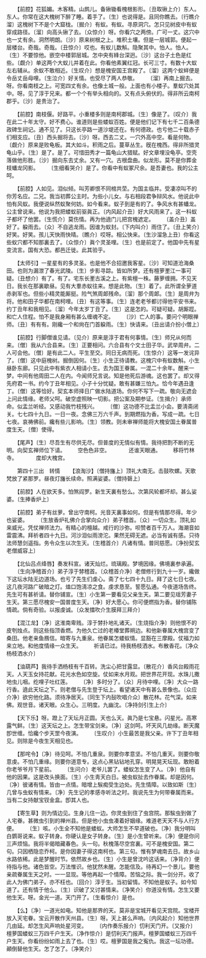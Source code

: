 <!-- { "loadSidebar": true } -->
　　【前腔】花狐媚。木客精。山鹧儿。备锹锄看槐根影形。〔丑取锹上介〕东人。东人。你常在这大槐树下醉了睡。着手了。〔生〕也说得是。且同你瞧去。〔行瞧介溜〕这槐树下不是个大窟栊。〔掘介〕有蚁。有蚁。寻原洞穴。怎只见树皮中有蚁穿成路径。〔溜〕向高头锹了去。〔众惊介〕呀。你看穴之两傍。广可一丈。这穴中也一丈有余。洞然明朗。〔沙〕原来树根之上。堆积土壤。但是一层城郭。便起一层楼台。奇哉。奇哉。〔丑惊介〕哎也。有蚁儿数斛。隐聚其中。怕人。怕人。〔生〕不要惊他。嵌空中楼郭层城。怎中央有綘台深迥。〔沙〕这台子土色是红些。〔觑介〕单这两个大蚁儿并着在此。你看他素翼红冠。长可三寸。有数十大蚁左右辅从。余蚁不敢相近。〔生叹介〕想是槐安国王宫殿了。〔溜〕这两个蚁蛘便是令岳丈岳母哩。〔生泣介〕好关情。也受尽了两人恭敬。 
　　〔溜〕再南上掘去。呀。你看南枝之上。可宽四丈有余。也像土城一般。上面也有小楼子。羣蚁穴处其中。呀。见了淳于兄来。都一个个有举头相向的。又有点头俯伏的。得非所云南柯郡乎。〔沙〕是贵治了。 

　　【前腔】南枝偃。好路平。小重楼多则是南柯郡城。〔生〕像是了。〔叹介〕我在此二十年太守。好不费心。谁道则是些蝼蚁百姓。便是他们记下有七千二百条德政碑生祠记。通不见了。只这长亭路一道沙堤还在。有何德政。也亏他二十载赤子们相支应。〔丑〕西头掘将去。〔沙〕呀。西去二丈。一穴外高中空。看是何物。〔觑介〕原来是败龟板。其大如斗。积雨之后。蔓草丛生。旣在槐西。得非所猎灵龟山乎。〔生〕是了。是了。可惜田秀才一篇龟山大猎赋。好文章埋没龟亭。空壳落做他形胜。〔沙〕掘向东去丈余。又有一穴。古根盘曲。似龙形。莫不是你葬金枝蟠龙冈影。 
　　〔生细看哭介〕是了。你看中有蚁冢尺余。是吾妻也。我的公主呵。 

　　【前腔】人如见。泪似倾。叫芳卿恨不同棺共茔。为国主临并。受凄凉叫不的你芳名应。二兄。我当初葬公主时。为些小儿女。与右相段君争辩风水。他说此中怕有风蚁。我便说纵然蚁聚何妨。如今看来。蚁子到是有的了。争风水有甚蟠龙。公主曾说来。他说为我把蝼蚁前驱眞正。〔内风起介丑〕好大风雨来了。这一科蚁子都坏了他罢。〔生慌介〕莫伤情。再为他遶门儿把宫槐遮定。 
　　〔盖介丑〕盖好了。躱雨去。〔众〕不自逃龙雨。因谁为蚁封。〔下内叫介〕雨住了。〔丑上笑介〕好笑。好笑。孩儿天快雨快晴。〔瞧介〕哎呀。相公快来。〔生沙溜急上丑〕你看这些蚁穴都不知那裏去了。〔众惊介〕眞个灵圣哩。〔生〕也是前定了。他国中先有星变流言。国有大恐。都邑迁徙。此其验乎。 

　　【太师引】一星星有的多灵圣。也是他不合招邀我客星。〔沙〕可知道沧海桑田。也则为漏泄了春光武陵。〔生〕步影寻踪。皆如所梦。还有檀萝壍江一事可疑。〔丑想介〕有了。有了。宅东长壍古溪之上。有紫檀一株。藤萝缠拥。不见天日。我长在那裏歇昼。见有大羣赤蚁往来。想是此物。〔生〕着了。此所谓全萝道赤剥军也。但些小精灵能厮挺。险气煞周郞残命。〔溜〕那个周郞。〔生〕是周弁为将。他和田子华都在南柯哩。〔丑〕有这等事。〔生〕连老老爷都讨得他平安书来。约丁丑年和我相见。〔溜〕今年太岁丁丑了。〔生〕这是怎的。可疑可疑。胡厮踁。和亡人住程。怕不是我身厢有甚么缠魂不定。 
　　〔沙〕亡人的事。要问个明眼禅师。〔丑〕有有有。刚纔一个和尙在门首躱雨。〔生〕快请来。〔丑出请介扮小僧上〕 

　　【前腔】行脚僧谁见请。〔见介〕原来是淳于君有何事情。〔生〕师兄从何而来。〔僧〕我从六合县来。〔生〕正要相问。六合县有个文士田子华。武举周弁。二人可会他。〔僧〕是有此二人。平生至交。同日无病而死。〔生惊介〕这等一发诧异了。〔僧〕这中庭槐树。掘倒因何。〔生〕小生正待请教。这槐穴中有蚁数斛。小生昼卧东廊。只见此中有紫衣人相请小生。去为国王眷属。一混二十余年。醒来一梦。中间有他周田二人在内。今闻师兄言说。知是他死后游魂。这也罢了。却又得先府君一书。约今丁丑年相见。小子十分忧疑。敢有甚嫌三怕九。恰今年遇丑逢丁。〔僧〕这等恰好。契玄本师择日广做水陆道场。你何不写下一疏。敬向无遮会上问此情缘。老师父呵。破空虚照映一切影。把公案及期参证。〔生揖介〕承师命。似盂兰听经。又感动我竹枝残兴。 
　　〔僧〕这功德不比盂兰小会。要淸斋闭关。七七四十九日。一日一夜。念佛三万六千声。到期燃指为香。写成一疏。七日七夜。哀祷佛前。纔有些儿影响。〔生〕领教。则未审禅师能将大槐安国土眷属普度生天。〔僧〕使得。 

　　【尾声】〔生〕尽吾生有尽供无尽。但普度的无情似有情。我待把割不断的无明。向契玄禅师位下请。 
　　空色色非空。　　　　还谁天眼通。 
　　移将竹林寺。　　　　度却大槐宫。 

　　第四十三出　转情 
　　【浪淘沙】〔僧持旛上〕顶礼大南无。击鼓吹螺。天歌梵放了紧那罗。昼夜灯旛长续命。照满娑婆。〔僧持磬上〕 

　　【前腔】人在欲天多。怕煞阎罗。新生天裏有愁么。次第风轮都坏却。甚么娑婆。〔生捧香炉上〕 

　　【前腔】弟子有丝萝。曾出守南柯。光音天裏事如何。但是有情那尽得。年少也娑婆。 
　　〔生放香炉礼佛介合掌向众介〕弟子稽首。〔众〕一切众生。顶礼如来威光。凭仗禅师法力。有精心的檀越。戒行的沙弥。呗赞者百千万人。海潮音如雷震沸。拜祈者四十九日。河沙泪似雨滂沱。果然无碍无遮。必当有诚有感。只待法师慧剑遥指。务令众生以次生天。〔生稽首介〕凡诸有情。普同慈愿。〔净扮契玄老僧威容上〕 

　　【北仙吕点绛唇】奏发科宣。诸天灿烂。琉璃殿。梦境因缘。佛境裏参承遍。 
　　〔生向净稽首介〕弟子淳于棼稽首。〔众稽首介净〕老僧修行到九十一岁。纔做下这坛水陆无边道场。也亏了先生们虔心。斋了七七四十九日。拜了这七日七夜。这几夜河路广破暗之灯。熆口饱淸凉之食。虔求恳至。誓愿弘通。今夜道场吿终。先生可有甚祈请。替你铺宣。〔生〕小生第一要看见父亲生天。第二要见瑶芳妻子生天。第三愿尽槐安一国普度生天。〔净〕好大愿心。你可便燃指为香。替你铺陈情疏。倘有奇验。以报虔诚。〔众发擂吹介生膜拜三拜介〕 

　　【混江龙】〔净〕这淮南卑贱。淳于棼扑地礼诸天。〔生烧指介净〕则他恨不的皮刳烛点。则这些指顶香燃。为他久亡过的老椿堂葬朔边。和他新眷属大槐宫变了桑田。他老亲鱼鴈信。暗寄与九重泉。他眷属怎蝼蚁情。显豁在三摩殿。仗福力如来立地。和他度情缘一众生天。 
　　祈请已过。待我杨枝洒水。布散香花。〔净众杨枝洒水介〕 

　　【油葫芦】我待手洒杨枝有千百转。洗尘心把甘露显。〔散花介〕香风台殿雨花天。人天玉女持花献。花光水色如空旋。仗如来水月观。把世界花开现。水珠儿撒地虫儿咽。纥哩子吐红莲。 
　　〔净〕多时分了。〔众〕月待中哩。〔净〕大众一路行香。遶此天坛之下。则老僧与先生登于坛上。看望诸天中有甚么景像也。〔众应介净〕欲穷他化路。须待净居天。〔同生下内鼔吹唱介众〕散花林。花气深。如来佛。观世音。诸天眼。众生心。三明度。九幽沈。〔净持剑引生上介〕 

　　【天下乐】呀。蹬上了天坛月正圆。天也么天。眞乃是七宝悬。闪星光。高寒露气鲜。〔生〕这天坛之上。怎生带宝剑来。〔净〕这剑呵。坏天风几劫缘。断天魔卽世缠。恰纔个步天罡今夜演。 
　　〔生叹介〕小生最苦是我父亲。许下丁丑年相见。则除是今夜生天相见也。 

　　【那咤令】〔净〕待见呵。不怕几重泉。则要你孝意坚。不怕几重天。则要你敬意虔。不怕几重缘。则要你道意专。这点心黑钻钻地孔穿。明晃晃天坛现。敢盼着你老爷爷月下星前。 
　　〔生问介〕老爷儿罢了。蝼蚁怎生变了人。〔净〕他自有他的因果。这是改头换面。〔生〕小生靑天白日。被虫蚁扯去作眷属。却是因何。〔净〕彼诸有情。皆由一点情。暗增上騃痴受生边处。先生情障。以致如斯〔生〕几曾与虫蚁有情来。〔净〕先生记的孝感寺听法之时。我说先生为何带眷属而来。当有二女持献宝钗金盒。卽其人也。 

　　【寄生草】则为情边见。生身儿住一边。你灵虫到住了虫宫院。那騃虫到做了人宅眷。甚微虫引到的禅州县。但是他小虫虫凑着好姻缘。难道老天天不与人行方便。 
　　〔生〕咳。小生全不知他是蝼蚁。大师怎生不早道破也。〔净〕我分明叫白鹦哥说来。蚁子转身。你硬认是女子转身。〔生〕是小生曾听来。〔净〕便是你问三声烦恼。我将半偈暗藏春色。头一句。秋槐落尽空宫裏。可不是槐安国。第二句。只因栖隐恋乔柯。是你因妻子得这南柯也。第三句。惟有梦魂南去日。故乡山水路依稀。此是梦醒时节。依然故乡也。〔生〕小生是曾沈吟这话来。〔净背介〕便待指与他。诸色皆空。万法惟识。他犹然未醒。怎能信及。待再幻一个景儿。要他亲疏眷属生天之时。一一显现。等他再起一个情障。苦恼之际。我一剑分开。收了此人为佛门弟子。亦不枉也。〔回介〕淳于生。当初留情。不知他是蚁子。如今知道了。还有情于他么。〔生〕识破了又讨甚情来。〔净笑介〕你道没有情。怎生又要他生天。呀。金光一道。天门开了。〔生看惊介〕是也。 

　　【么】〔净〕一道光如电。知他是那界的天。莫非是宝城开看见天宫院。宝楼开放入天宅眷。宝云开散作天州县。〔生〕呀。天上甚么声响。〔内风起介〕知他世界几由延。却怎生风声响处星河变。 
　　〔内作奏乐报介〕忉利天门开。〔又报介〕檀萝国蝼蚁三万四千户生天。〔净作惊介〕是忉利天门报声。檀萝国蝼蚁三万四千户生天。你看纷纷如雨上去了也。〔生〕哎。檀萝国是我之寃仇。我这一坛功德。顚倒替他生天。怎了怎了。〔净笑介〕 

